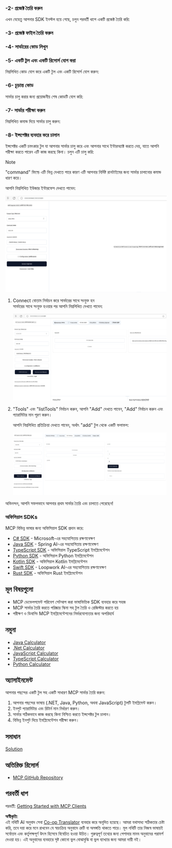 <!--
CO_OP_TRANSLATOR_METADATA:
{
  "original_hash": "37563349cd6894fe00489bf3b4d488ae",
  "translation_date": "2025-06-02T10:30:49+00:00",
  "source_file": "03-GettingStarted/01-first-server/README.md",
  "language_code": "bn"
}
-->
### -2- প্রজেক্ট তৈরি করুন

এখন যেহেতু আপনার SDK ইনস্টল হয়ে গেছে, চলুন পরবর্তী ধাপে একটি প্রজেক্ট তৈরি করি:

### -3- প্রজেক্ট ফাইল তৈরি করুন

### -4- সার্ভারের কোড লিখুন

### -5- একটি টুল এবং একটি রিসোর্স যোগ করা

নিম্নলিখিত কোড যোগ করে একটি টুল এবং একটি রিসোর্স যোগ করুন:

### -6- চূড়ান্ত কোড

সার্ভার চালু করার জন্য প্রয়োজনীয় শেষ কোডটি যোগ করি:

### -7- সার্ভার পরীক্ষা করুন

নিম্নলিখিত কমান্ড দিয়ে সার্ভার চালু করুন:

### -8- ইন্সপেক্টর ব্যবহার করে চালান

ইন্সপেক্টর একটি চমৎকার টুল যা আপনার সার্ভার চালু করে এবং আপনার সাথে ইন্টারঅ্যাক্ট করতে দেয়, যাতে আপনি পরীক্ষা করতে পারেন এটি কাজ করছে কিনা। চলুন এটি চালু করি:

> [!NOTE]
> "command" ফিল্ডে এটি ভিন্ন দেখাতে পারে কারণ এটি আপনার নির্দিষ্ট রানটাইমের জন্য সার্ভার চালানোর কমান্ড ধারণ করে।

আপনি নিম্নলিখিত ইউজার ইন্টারফেস দেখতে পাবেন:

![Connect](../../../../translated_images/connect.141db0b2bd05f096fb1dd91273771fd8b2469d6507656c3b0c9df4b3c5473929.bn.png)

1. Connect বোতাম নির্বাচন করে সার্ভারের সাথে সংযুক্ত হন  
   সার্ভারের সাথে সংযুক্ত হওয়ার পর আপনি নিম্নলিখিত দেখতে পাবেন:

   ![Connected](../../../../translated_images/connected.73d1e042c24075d386cacdd4ee7cd748c16364c277d814e646ff2f7b5eefde85.bn.png)

2. "Tools" এবং "listTools" নির্বাচন করুন, আপনি "Add" দেখতে পাবেন, "Add" নির্বাচন করুন এবং প্যারামিটার মান পূরণ করুন।

   আপনি নিম্নলিখিত প্রতিক্রিয়া দেখতে পাবেন, অর্থাৎ "add" টুল থেকে একটি ফলাফল:

   ![Result of running add](../../../../translated_images/ran-tool.a5a6ee878c1369ec1e379b81053395252a441799dbf23416c36ddf288faf8249.bn.png)

অভিনন্দন, আপনি সফলভাবে আপনার প্রথম সার্ভার তৈরি এবং চালাতে পেরেছেন!

### অফিসিয়াল SDKs

MCP বিভিন্ন ভাষার জন্য অফিসিয়াল SDK প্রদান করে:  
- [C# SDK](https://github.com/modelcontextprotocol/csharp-sdk) - Microsoft-এর সহযোগিতায় রক্ষণাবেক্ষণ  
- [Java SDK](https://github.com/modelcontextprotocol/java-sdk) - Spring AI-এর সহযোগিতায় রক্ষণাবেক্ষণ  
- [TypeScript SDK](https://github.com/modelcontextprotocol/typescript-sdk) - অফিসিয়াল TypeScript ইমপ্লিমেন্টেশন  
- [Python SDK](https://github.com/modelcontextprotocol/python-sdk) - অফিসিয়াল Python ইমপ্লিমেন্টেশন  
- [Kotlin SDK](https://github.com/modelcontextprotocol/kotlin-sdk) - অফিসিয়াল Kotlin ইমপ্লিমেন্টেশন  
- [Swift SDK](https://github.com/modelcontextprotocol/swift-sdk) - Loopwork AI-এর সহযোগিতায় রক্ষণাবেক্ষণ  
- [Rust SDK](https://github.com/modelcontextprotocol/rust-sdk) - অফিসিয়াল Rust ইমপ্লিমেন্টেশন  

## মূল বিষয়গুলো

- MCP ডেভেলপমেন্ট পরিবেশ সেটআপ করা ভাষাভিত্তিক SDK ব্যবহার করে সহজ  
- MCP সার্ভার তৈরি করতে পরিষ্কার স্কিমা সহ টুল তৈরি ও রেজিস্টার করতে হয়  
- পরীক্ষণ ও ডিবাগিং MCP ইমপ্লিমেন্টেশনের নির্ভরযোগ্যতার জন্য অপরিহার্য  

## নমুনা

- [Java Calculator](../samples/java/calculator/README.md)  
- [.Net Calculator](../../../../03-GettingStarted/samples/csharp)  
- [JavaScript Calculator](../samples/javascript/README.md)  
- [TypeScript Calculator](../samples/typescript/README.md)  
- [Python Calculator](../../../../03-GettingStarted/samples/python)  

## অ্যাসাইনমেন্ট

আপনার পছন্দের একটি টুল সহ একটি সাধারণ MCP সার্ভার তৈরি করুন:  
1. আপনার পছন্দের ভাষায় (.NET, Java, Python, অথবা JavaScript) টুলটি ইমপ্লিমেন্ট করুন।  
2. ইনপুট প্যারামিটার এবং রিটার্ন মান নির্ধারণ করুন।  
3. সার্ভার সঠিকভাবে কাজ করছে কিনা নিশ্চিত করতে ইন্সপেক্টর টুল চালান।  
4. বিভিন্ন ইনপুট দিয়ে ইমপ্লিমেন্টেশন পরীক্ষা করুন।  

## সমাধান

[Solution](./solution/README.md)

## অতিরিক্ত রিসোর্স

- [MCP GitHub Repository](https://github.com/microsoft/mcp-for-beginners)

## পরবর্তী ধাপ

পরবর্তী: [Getting Started with MCP Clients](/03-GettingStarted/02-client/README.md)

**অস্বীকৃতি**:  
এই নথিটি AI অনুবাদ সেবা [Co-op Translator](https://github.com/Azure/co-op-translator) ব্যবহার করে অনূদিত হয়েছে। আমরা যথাসাধ্য সঠিকতার চেষ্টা করি, তবে দয়া করে মনে রাখবেন যে স্বয়ংক্রিয় অনুবাদে ত্রুটি বা অসঙ্গতি থাকতে পারে। মূল নথিটি তার নিজস্ব ভাষায়ই সর্বোত্তম এবং কর্তৃপক্ষপূর্ণ উৎস হিসেবে বিবেচিত হওয়া উচিত। গুরুত্বপূর্ণ তথ্যের জন্য পেশাদার মানব অনুবাদের পরামর্শ দেওয়া হয়। এই অনুবাদের ব্যবহারে সৃষ্ট কোনো ভুল বোঝাবুঝি বা ভুল ব্যাখ্যার জন্য আমরা দায়ী নই।
